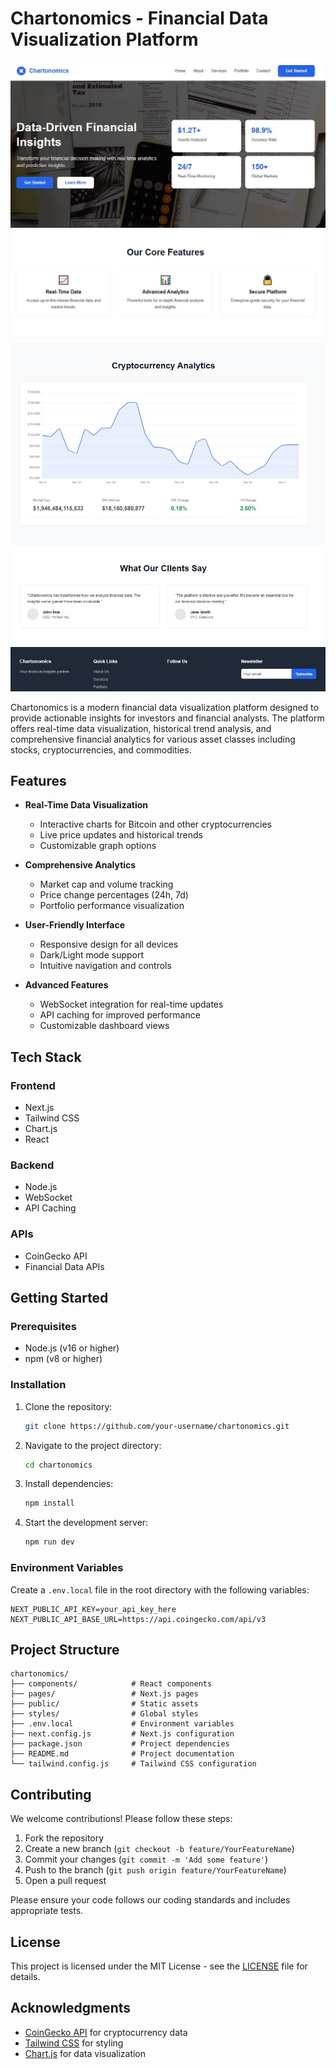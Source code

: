 
# Chartonomics - Financial Data Visualization Platform

![Chartonomics Screenshot](preview.jpg)
![Chartonomics Screenshot](preview-2.jpg)

Chartonomics is a modern financial data visualization platform designed to provide actionable insights for investors and financial analysts. The platform offers real-time data visualization, historical trend analysis, and comprehensive financial analytics for various asset classes including stocks, cryptocurrencies, and commodities.

## Features

- **Real-Time Data Visualization**
  - Interactive charts for Bitcoin and other cryptocurrencies
  - Live price updates and historical trends
  - Customizable graph options

- **Comprehensive Analytics**
  - Market cap and volume tracking
  - Price change percentages (24h, 7d)
  - Portfolio performance visualization

- **User-Friendly Interface**
  - Responsive design for all devices
  - Dark/Light mode support
  - Intuitive navigation and controls

- **Advanced Features**
  - WebSocket integration for real-time updates
  - API caching for improved performance
  - Customizable dashboard views

## Tech Stack

### Frontend
- Next.js
- Tailwind CSS
- Chart.js
- React

### Backend
- Node.js
- WebSocket
- API Caching

### APIs
- CoinGecko API
- Financial Data APIs

## Getting Started

### Prerequisites
- Node.js (v16 or higher)
- npm (v8 or higher)

### Installation
1. Clone the repository:
   ```bash
   git clone https://github.com/your-username/chartonomics.git
   ```
2. Navigate to the project directory:
   ```bash
   cd chartonomics
   ```
3. Install dependencies:
   ```bash
   npm install
   ```
4. Start the development server:
   ```bash
   npm run dev
   ```

### Environment Variables
Create a `.env.local` file in the root directory with the following variables:
```
NEXT_PUBLIC_API_KEY=your_api_key_here
NEXT_PUBLIC_API_BASE_URL=https://api.coingecko.com/api/v3
```

## Project Structure

```
chartonomics/
├── components/            # React components
├── pages/                 # Next.js pages
├── public/                # Static assets
├── styles/                # Global styles
├── .env.local             # Environment variables
├── next.config.js         # Next.js configuration
├── package.json           # Project dependencies
├── README.md              # Project documentation
└── tailwind.config.js     # Tailwind CSS configuration
```

## Contributing

We welcome contributions! Please follow these steps:

1. Fork the repository
2. Create a new branch (`git checkout -b feature/YourFeatureName`)
3. Commit your changes (`git commit -m 'Add some feature'`)
4. Push to the branch (`git push origin feature/YourFeatureName`)
5. Open a pull request

Please ensure your code follows our coding standards and includes appropriate tests.

## License

This project is licensed under the MIT License - see the [LICENSE](LICENSE) file for details.

## Acknowledgments

- [CoinGecko API](https://www.coingecko.com/en/api) for cryptocurrency data
- [Tailwind CSS](https://tailwindcss.com/) for styling
- [Chart.js](https://www.chartjs.org/) for data visualization
